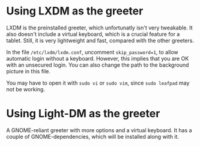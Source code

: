 # Using LXDM as the greeter
LXDM is the preinstalled greeter, which unfortunatly isn't very tweakable. It also doesn't include a virtual keyboard, which is a crucial feature for a tablet.
Still, it is very lightweight and fast, compared with the other greeters.

In the file `/etc/lxdm/lxdm.conf`, uncomment `skip_password=1`, to allow automatic login without a keyboard. However, this implies that you are OK with an unsecured login.
You can also change the path to the background picture in this file.

You may have to open it with `sudo vi` or `sudo vim`, since `sudo leafpad` may not be working.

# Using Light-DM as the greeter
A GNOME-reliant greeter with more options and a virtual keyboard.
It has a couple of GNOME-dependencies, which will be installed along with it.
